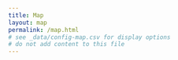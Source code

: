 ```yaml
---
title: Map
layout: map
permalink: /map.html
# see _data/config-map.csv for display options
# do not add content to this file
---
```

